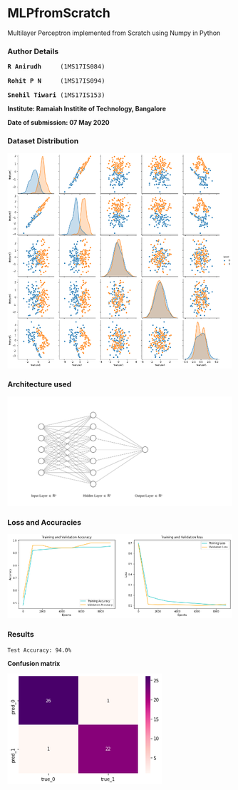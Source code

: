 # MLPfromScratch
Multilayer Perceptron implemented from Scratch using Numpy in Python

### **Author Details**

<pre>
<b>R Anirudh</b>     (1MS17IS084)

<b>Rohit P N</b>     (1MS17IS094)

<b>Snehil Tiwari</b> (1MS17IS153)
</pre>
**Institute: Ramaiah Institite of Technology, Bangalore**

**Date of submission: 07 May 2020**

### **Dataset Distribution**
![Dataset Distribution](images/dataset.png)

### **Architecture used**
![MLP Architecture](images/nn.svg)

### **Loss and Accuracies**
![Loss and Accuracies](images/train_test_plots.png)

### **Results**
```
Test Accuracy: 94.0%
```
**Confusion matrix**

![Confusion Matrix](images/confusion.png)